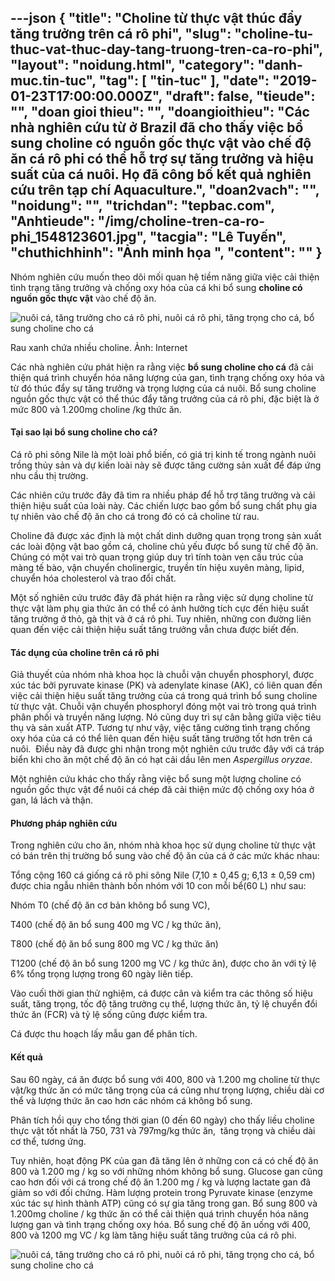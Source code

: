 ---json
{
    "title": "Choline từ thực vật thúc đẩy tăng trưởng trên cá rô phi",
    "slug": "choline-tu-thuc-vat-thuc-day-tang-truong-tren-ca-ro-phi",
    "layout": "noidung.html",
    "category": "danh-muc.tin-tuc",
    "tag": [
        "tin-tuc"
    ],
    "date": "2019-01-23T17:00:00.000Z",
    "draft": false,
    "tieude": "",
    "doan gioi thieu": "",
    "doangioithieu": "Các nhà nghiên cứu từ ở Brazil đã cho thấy việc bổ sung choline có nguồn gốc thực vật vào chế độ ăn cá rô phi có thể hỗ trợ sự tăng trưởng và hiệu suất của cá nuôi. Họ đã công bố kết quả nghiên cứu trên tạp chí Aquaculture.",
    "doan2vach": "",
    "noidung": "",
    "trichdan": "tepbac.com",
    "Anhtieude": "/img/choline-tren-ca-ro-phi_1548123601.jpg",
    "tacgia": "Lê Tuyến",
    "chuthichhinh": "Ảnh minh họa ",
    "__content__": ""
}
---
<p>Nh&oacute;m nghi&ecirc;n cứu muốn theo d&otilde;i mối quan hệ tiềm năng giữa việc cải thiện t&igrave;nh trạng tăng trưởng v&agrave; chống oxy h&oacute;a của c&aacute; khi bổ sung&nbsp;<strong>choline c&oacute; nguồn gốc thực vật</strong>&nbsp;v&agrave;o chế độ ăn.</p>

<p><img alt="nuôi cá, tăng trưởng cho cá rô phi, nuôi cá rô phi, tăng trọng cho cá, bổ sung choline cho cá" src="https://tepbac.com/upload/images/2019/01/choline-tu-rau-tren-ca_1548122781.jpg" title="nuôi cá, tăng trưởng cho cá rô phi, nuôi cá rô phi, tăng trọng cho cá, bổ sung choline cho cá" /></p>

<p>Rau xanh chứa nhiều choline. Ảnh: Internet</p>

<p>C&aacute;c nh&agrave; nghi&ecirc;n cứu ph&aacute;t hiện ra rằng việc&nbsp;<strong>bổ sung choline cho c&aacute;</strong>&nbsp;đ&atilde; cải thiện qu&aacute; tr&igrave;nh chuyển h&oacute;a năng lượng của gan, t&igrave;nh trạng chống oxy h&oacute;a v&agrave; từ đ&oacute; th&uacute;c đẩy sự tăng trưởng v&agrave; trọng lượng của c&aacute; nu&ocirc;i. Bổ sung choline nguồn gốc thực vật c&oacute; thể th&uacute;c đẩy tăng trưởng của c&aacute; r&ocirc; phi, đặc biệt l&agrave; ở mức 800 v&agrave; 1.200mg choline /kg thức ăn.</p>

<h4>Tại sao lại bổ sung choline cho c&aacute;?</h4>

<p>C&aacute; r&ocirc; phi s&ocirc;ng Nile l&agrave; một lo&agrave;i phổ biến, c&oacute; gi&aacute; trị kinh tế trong ng&agrave;nh nu&ocirc;i trồng thủy sản v&agrave; dự kiến lo&agrave;i n&agrave;y sẽ được tăng cường sản xuất để đ&aacute;p ứng nhu cầu thị trường.</p>

<p>C&aacute;c nhi&ecirc;n cứu trước đ&acirc;y đ&atilde; t&igrave;m ra nhiều ph&aacute;p để hỗ trợ tăng trưởng v&agrave; cải thiện hiệu suất của lo&agrave;i n&agrave;y. C&aacute;c chiến lược bao gồm bổ sung chất phụ gia tự nhi&ecirc;n v&agrave;o chế độ ăn cho c&aacute; trong đ&oacute; c&oacute; cả choline từ rau.</p>

<p>Choline đ&atilde; được x&aacute;c định l&agrave; một chất dinh dưỡng quan trọng trong sản xuất c&aacute;c lo&agrave;i động vật bao gồm c&aacute;, choline chủ yếu được bổ sung từ chế độ ăn. Ch&uacute;ng c&oacute; một vai tr&ograve; quan trọng gi&uacute;p duy tr&igrave; t&iacute;nh to&agrave;n vẹn cấu tr&uacute;c của m&agrave;ng tế b&agrave;o, vận chuyển cholinergic, truyền t&iacute;n hiệu xuy&ecirc;n m&agrave;ng, lipid, chuyển h&oacute;a cholesterol v&agrave; trao đổi chất.</p>

<p>Một số nghi&ecirc;n cứu trước đ&acirc;y đ&atilde; ph&aacute;t hiện ra rằng việc sử dụng choline từ thực vật l&agrave;m phụ gia thức ăn c&oacute; thể c&oacute; ảnh hưởng t&iacute;ch cực đến hiệu suất tăng trưởng ở thỏ, g&agrave; thịt v&agrave; ở c&aacute; r&ocirc; phi. Tuy nhi&ecirc;n, những con đường li&ecirc;n quan đến việc cải thiện hiệu suất tăng trưởng vẫn chưa được biết đến.</p>

<h4>T&aacute;c dụng của choline tr&ecirc;n c&aacute; r&ocirc; phi</h4>

<p>Giả thuyết của nh&oacute;m nh&agrave; khoa học l&agrave; chuỗi vận chuyển phosphoryl, được x&uacute;c t&aacute;c bởi pyruvate kinase (PK) v&agrave; adenylate kinase (AK), c&oacute; li&ecirc;n quan đến việc cải thiện hiệu suất tăng trưởng của c&aacute; trong qu&aacute; tr&igrave;nh bổ sung choline từ thực vật. Chuỗi vận chuyển phosphoryl đ&oacute;ng một vai tr&ograve; trong qu&aacute; tr&igrave;nh ph&acirc;n phối v&agrave; truyền năng lượng. N&oacute; cũng duy tr&igrave; sự c&acirc;n bằng giữa việc ti&ecirc;u thụ v&agrave; sản xuất ATP. Tương tự như vậy, việc tăng cường t&igrave;nh trạng chống oxy h&oacute;a của c&aacute; c&oacute; thể li&ecirc;n quan đến hiệu suất tăng trưởng tốt hơn tr&ecirc;n c&aacute; nu&ocirc;i.&nbsp; Điều n&agrave;y đ&atilde; được ghi nhận trong một nghi&ecirc;n cứu trước đ&acirc;y với c&aacute; tr&aacute;p biển khi cho ăn một chế độ ăn c&oacute; hạt cải dầu l&ecirc;n men&nbsp;<em>Aspergillus oryzae</em>.</p>

<p>Một nghi&ecirc;n cứu kh&aacute;c cho thấy rằng việc bổ sung một lượng choline c&oacute; nguồn gốc thực vật để nu&ocirc;i c&aacute; ch&eacute;p đ&atilde; cải thiện mức độ chống oxy h&oacute;a ở gan, l&aacute; l&aacute;ch v&agrave; thận.&nbsp;</p>

<h4>Phương ph&aacute;p nghi&ecirc;n cứu</h4>

<p>Trong nghi&ecirc;n cứu cho ăn, nh&oacute;m nh&agrave; khoa học sử dụng choline từ thực vật c&oacute; b&aacute;n tr&ecirc;n thị trường bổ sung v&agrave;o chế độ ăn của c&aacute; ở c&aacute;c mức kh&aacute;c nhau:</p>

<p>Tổng cộng 160 c&aacute; giống c&aacute; r&ocirc; phi s&ocirc;ng Nile (7,10 &plusmn; 0,45 g; 6,13 &plusmn; 0,59 cm) được chia ngẫu nhi&ecirc;n th&agrave;nh bốn nh&oacute;m với 10 con mỗi bể(60 L) như sau:&nbsp;</p>

<p>Nh&oacute;m T0 (chế độ ăn cơ bản kh&ocirc;ng bổ sung VC),&nbsp;</p>

<p>T400 (chế độ ăn bổ sung 400 mg VC / kg thức ăn),&nbsp;</p>

<p>T800 (chế độ ăn bổ sung 800 mg VC / kg thức ăn)&nbsp;</p>

<p>T1200 (chế độ ăn bổ sung 1200 mg VC / kg thức ăn), được cho ăn với tỷ lệ 6% tổng trọng lượng trong 60 ng&agrave;y li&ecirc;n tiếp.</p>

<p>V&agrave;o cuối thời gian thử nghiệm, c&aacute; được c&acirc;n v&agrave; kiểm tra c&aacute;c th&ocirc;ng số hiệu suất, tăng trọng, tốc độ tăng trưởng cụ thể, lượng thức ăn, tỷ lệ chuyển đổi thức ăn (FCR) v&agrave; tỷ lệ sống cũng được kiểm tra.</p>

<p>C&aacute; được thu hoạch lấy mẫu gan để ph&acirc;n t&iacute;ch.&nbsp;</p>

<h4>Kết quả</h4>

<p>Sau 60 ng&agrave;y, c&aacute; ăn được bổ sung với 400, 800 v&agrave; 1.200 mg choline từ thực vật/kg thức ăn c&oacute; mức tăng trọng của c&aacute; cũng như trọng lượng, chiều d&agrave;i cơ thể v&agrave; lượng thức ăn cao hơn c&aacute;c nh&oacute;m c&aacute; kh&ocirc;ng bổ sung.</p>

<p>Ph&acirc;n t&iacute;ch hồi quy cho tổng thời gian (0 đến 60 ng&agrave;y) cho thấy liều choline thực vật tốt nhất l&agrave; 750, 731 v&agrave; 797mg/kg thức ăn,&nbsp; tăng trọng v&agrave; chiều d&agrave;i cơ thể, tương ứng.</p>

<p>Tuy nhi&ecirc;n, hoạt động PK của gan đ&atilde; tăng l&ecirc;n ở những con c&aacute; c&oacute; chế độ ăn 800 v&agrave; 1.200 mg / kg so với những nh&oacute;m kh&ocirc;ng bổ sung. Glucose gan cũng cao hơn đối với c&aacute; trong chế độ ăn 1.200 mg / kg v&agrave; lượng lactate gan đ&atilde; giảm so với đối chứng. H&agrave;m lượng protein trong Pyruvate kinase (enzyme x&uacute;c t&aacute;c sự h&igrave;nh th&agrave;nh ATP) cũng c&oacute; sự gia tăng trong gan. Bổ sung 800 v&agrave; 1.200mg choline / kg thức ăn c&oacute; thể cải thiện qu&aacute; tr&igrave;nh chuyển h&oacute;a năng lượng gan v&agrave; t&igrave;nh trạng chống oxy h&oacute;a. Bổ sung chế độ ăn uống với 400, 800 v&agrave; 1200 mg VC / kg l&agrave;m tăng hiệu suất tăng trưởng của c&aacute; r&ocirc; phi.</p>

<p><img alt="nuôi cá, tăng trưởng cho cá rô phi, nuôi cá rô phi, tăng trọng cho cá, bổ sung choline cho cá" src="https://tepbac.com/upload/images/2019/01/choline-tren-ca_1548122816.jpg" title="nuôi cá, tăng trưởng cho cá rô phi, nuôi cá rô phi, tăng trọng cho cá, bổ sung choline cho cá" /></p>
